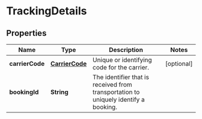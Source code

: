 
# TrackingDetails

## Properties
Name | Type | Description | Notes
------------ | ------------- | ------------- | -------------
**carrierCode** | [**CarrierCode**](CarrierCode.md) | Unique or identifying code for the carrier. |  [optional]
**bookingId** | **String** | The identifier that is received from transportation to uniquely identify a booking. | 



